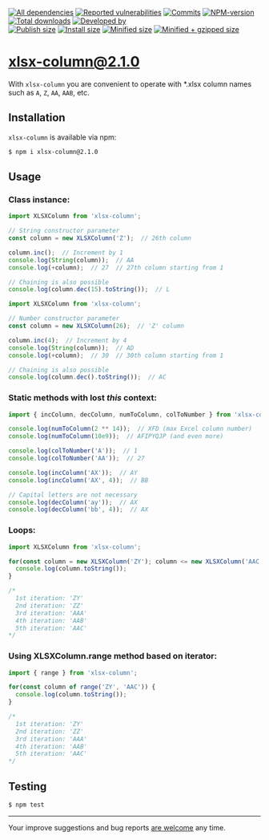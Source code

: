 [![All dependencies](https://img.shields.io/librariesio/release/npm/xlsx-column/2.1.0?style=flat-square "All dependencies of xlsx-column@2.1.0")](https://libraries.io/npm/xlsx-column/2.1.0)
[![Reported vulnerabilities](https://img.shields.io/snyk/vulnerabilities/npm/xlsx-column@2.1.0?style=flat-square "Reported vulnerabilities of xlsx-column@2.1.0")](https://snyk.io/test/npm/xlsx-column/2.1.0)
[![Commits](https://flat.badgen.net/github/commits/ArthurKa/xlsx-column)](https://github.com/ArthurKa/xlsx-column/commits/master)
[![NPM-version](https://img.shields.io/badge/npm-v2.1.0-blue.svg?style=flat-square&&logo=npm "Current NPM-version")](https://www.npmjs.com/package/xlsx-column/v/2.1.0)
[![Total downloads](https://img.shields.io/npm/dt/xlsx-column?style=flat-square "Total downloads for all the time")](https://npm-stat.com/charts.html?package=xlsx-column)
[![Developed by](https://img.shields.io/badge/developed_by-ArthurKa-blueviolet.svg?style=flat-square "Have any questions? You are always welcome.")](https://github.com/ArthurKa/xlsx-column/issues)\
[![Publish size](https://flat.badgen.net/packagephobia/publish/xlsx-column@2.1.0?label=publish 'Publish size of xlsx-column@2.1.0')](https://packagephobia.now.sh/result?p=xlsx-column@2.1.0)
[![Install size](https://flat.badgen.net/packagephobia/install/xlsx-column@2.1.0?label=install 'Install size of xlsx-column@2.1.0')](https://packagephobia.now.sh/result?p=xlsx-column@2.1.0)
[![Minified size](https://img.shields.io/bundlephobia/min/xlsx-column@2.1.0?style=flat-square&label=minified "Minified size of xlsx-column@2.1.0")](https://bundlephobia.com/result?p=xlsx-column@2.1.0)
[![Minified + gzipped size](https://img.shields.io/bundlephobia/minzip/xlsx-column@2.1.0?style=flat-square&label=minzipped "Minified + gzipped size of xlsx-column@2.1.0")](https://bundlephobia.com/result?p=xlsx-column@2.1.0)

# xlsx-column@2.1.0

With `xlsx-column` you are convenient to operate with *.xlsx column names such as `A`, `Z`, `AA`, `AAB`, etc.

## Installation
`xlsx-column` is available via npm:
``` bash
$ npm i xlsx-column@2.1.0
```

## Usage
### Class instance:
```ts
import XLSXColumn from 'xlsx-column';

// String constructor parameter
const column = new XLSXColumn('Z');  // 26th column

column.inc();  // Increment by 1
console.log(String(column));  // AA
console.log(+column);  // 27  // 27th column starting from 1

// Chaining is also possible
console.log(column.dec(15).toString());  // L
```

```ts
import XLSXColumn from 'xlsx-column';

// Number constructor parameter
const column = new XLSXColumn(26);  // 'Z' column

column.inc(4);  // Increment by 4
console.log(String(column));  // AD
console.log(+column);  // 30  // 30th column starting from 1

// Chaining is also possible
console.log(column.dec().toString());  // AC
```

### Static methods with lost *this* context:
```ts
import { incColumn, decColumn, numToColumn, colToNumber } from 'xlsx-column';

console.log(numToColumn(2 ** 14));  // XFD (max Excel column number)
console.log(numToColumn(10e9));  // AFIPYQJP (and even more)

console.log(colToNumber('A'));  // 1
console.log(colToNumber('AA'));  // 27

console.log(incColumn('AX'));  // AY
console.log(incColumn('AX', 4));  // BB

// Capital letters are not necessary
console.log(decColumn('ay'));  // AX
console.log(decColumn('bb', 4));  // AX
```

### Loops:
```ts
import XLSXColumn from 'xlsx-column';

for(const column = new XLSXColumn('ZY'); column <= new XLSXColumn('AAC'); column.inc()) {
  console.log(column.toString());
}

/*
  1st iteration: 'ZY'
  2nd iteration: 'ZZ'
  3rd iteration: 'AAA'
  4th iteration: 'AAB'
  5th iteration: 'AAC'
*/
```

### Using XLSXColumn.range method based on iterator:
```ts
import { range } from 'xlsx-column';

for(const column of range('ZY', 'AAC')) {
  console.log(column.toString());
}

/*
  1st iteration: 'ZY'
  2nd iteration: 'ZZ'
  3rd iteration: 'AAA'
  4th iteration: 'AAB'
  5th iteration: 'AAC'
*/
```

## Testing
``` bash
$ npm test
```

---

Your improve suggestions and bug reports [are welcome](https://github.com/ArthurKa/xlsx-column/issues) any time.

